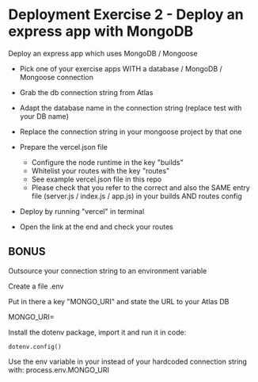 # Deployment Exercise 2 - Deploy an express app with MongoDB

Deploy an express app which uses MongoDB / Mongoose

- Pick one of your exercise apps WITH a database / MongoDB / Mongoose connection
- Grab the db connection string from Atlas
- Adapt the database name in the connection string (replace test with your DB name)
- Replace the connection string in your mongoose project by that one

- Prepare the vercel.json file
  - Configure the node runtime in the key "builds"
  - Whitelist your routes with the key "routes"
  - See example vercel.json file in this repo
  - Please check that you refer to the correct and also the SAME entry file (server.js / index.js / app.js) in your builds AND routes config

- Deploy by running "vercel" in terminal
- Open the link at the end and check your routes


## BONUS

Outsource your connection string to an environment variable

Create a file .env

Put in there a key "MONGO_URI" and state the URL to your Atlas DB

MONGO_URI=<yourConnectionStringFromAtlas>

Install the dotenv package, import it and run it in code:

`dotenv.config()`

Use the env variable in your instead of your hardcoded connection string with: 
process.env.MONGO_URI
